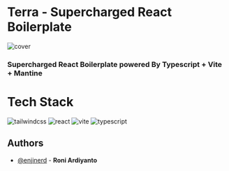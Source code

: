 # Terra - Supercharged React Boilerplate

![cover](https://i.ibb.co/XbJL08v/logo-readme.png)

### Supercharged React Boilerplate powered By Typescript + Vite + Mantine

# Tech Stack

![tailwindcss](https://badges.aleen42.com/src/tailwindcss.svg) ![react](https://badges.aleen42.com/src/react.svg) ![vite](https://badges.aleen42.com/src/vitejs.svg) ![typescript](https://badges.aleen42.com/src/typescript.svg)

## Authors

- [@enjinerd](https://www.github.com/enjinerd) - **Roni Ardiyanto**
